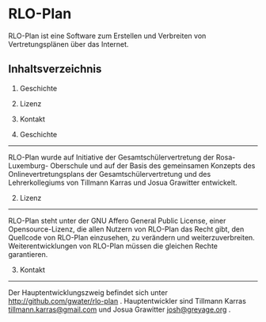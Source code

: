 RLO-Plan
========
RLO-Plan ist eine Software zum Erstellen und Verbreiten von Vertretungsplänen
über das Internet.

Inhaltsverzeichnis
------------------
1. Geschichte
2. Lizenz
3. Kontakt

1. Geschichte
-------------
RLO-Plan wurde auf Initiative der Gesamtschülervertretung der Rosa-Luxemburg-
Oberschule und auf der Basis des gemeinsamen Konzepts des
Onlinevertretungsplans der Gesamtschülervertretung und des Lehrerkollegiums von
Tillmann Karras und Josua Grawitter entwickelt.

2. Lizenz
---------
RLO-Plan steht unter der GNU Affero General Public License, einer
Opensource-Lizenz, die allen Nutzern von RLO-Plan das Recht gibt, den Quellcode
von RLO-Plan einzusehen, zu verändern und weiterzuverbreiten.
Weiterentwicklungen von RLO-Plan müssen die gleichen Rechte garantieren.

3. Kontakt
----------
Der Hauptentwicklungszweig befindet sich unter
    http://github.com/gwater/rlo-plan .
Hauptentwickler sind
    Tillmann Karras <tillmann.karras@gmail.com> und
    Josua Grawitter <josh@greyage.org> .
